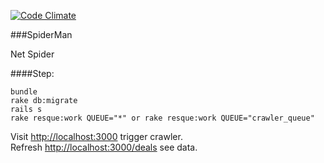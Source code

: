 
[![Code Climate](https://codeclimate.com/github/zhulinpinyu/SpiderMan.png)](https://codeclimate.com/github/zhulinpinyu/SpiderMan)

###SpiderMan

Net Spider

####Step:

    bundle
    rake db:migrate
    rails s
    rake resque:work QUEUE="*" or rake resque:work QUEUE="crawler_queue"

Visit [http://localhost:3000](http://localhost:3000/) trigger crawler.    
Refresh [http://localhost:3000/deals](http://localhost:3000/deals) see data.
